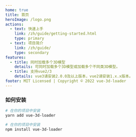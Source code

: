```yaml
---
home: true
title: 首页
heroImage: /logo.png
actions:
  - text: 快速上手
    link: /zh/guide/getting-started.html
    type: primary
  - text: 项目简介
    link: /zh/guide/
    type: secondary
features:
  - title: 同时加载多个3D模型
    details: 可同时加载多个3D模型或加载多个不同类3D模型。
  - title: 支持vue2/3
    details: vue3请安装2.0.0及以上版本，vue2请安装1.x.x版本。
footer: MIT Licensed | Copyright © 2022 vue-3d-loader
---
```


### 如何安装

<CodeGroup>
  <CodeGroupItem title="YARN" active>

```bash
# 在你的项目中安装
yarn add vue-3d-loader
```

  </CodeGroupItem>

  <CodeGroupItem title="NPM">

```bash
# 在你的项目中安装
npm install vue-3d-loader
```

  </CodeGroupItem>
</CodeGroup>
